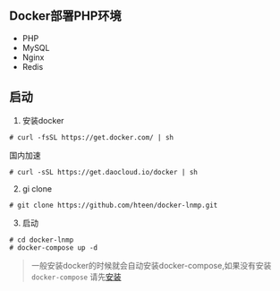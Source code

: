 ## Docker部署PHP环境
* PHP
* MySQL
* Nginx
* Redis

## 启动
1. 安装docker
```linux
# curl -fsSL https://get.docker.com/ | sh
```
国内加速
```linux
# curl -sSL https://get.daocloud.io/docker | sh
```

2. gi clone
```linux
# git clone https://github.com/hteen/docker-lnmp.git
```

3. 启动
```linux
# cd docker-lnmp
# docker-compose up -d
```
> 一般安装docker的时候就会自动安装docker-compose,如果没有安装 `docker-compose` 请先[安装](https://github.com/docker/compose/releases/)
